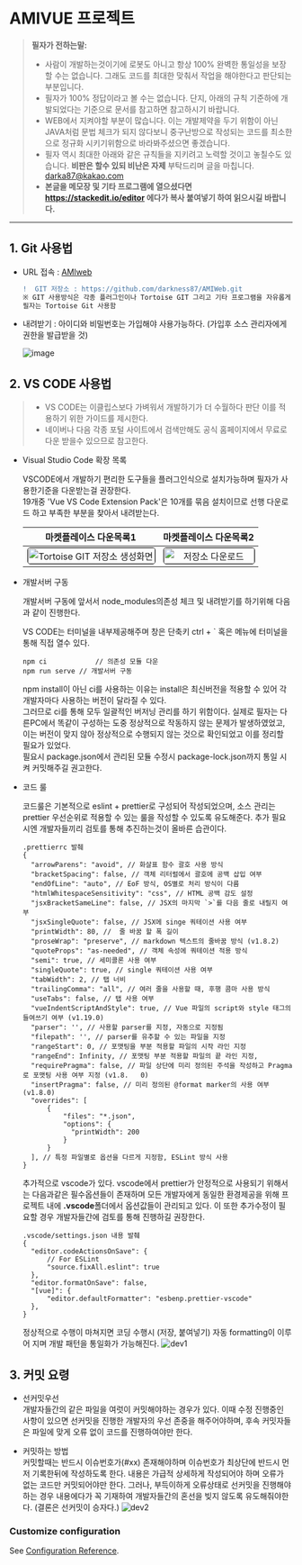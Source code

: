 # AMIVUE 프로젝트

> **필자가 전하는말:**
> - 사람이 개발하는것이기에 로봇도 아니고 항상 100% 완벽한 통일성을 보장할 수는 없습니다. 그래도 코드를 최대한 맞춰서 작업을 해야한다고 판단되는 부분입니다.
> - 필자가 100% 정답이라고 볼 수는 없습니다. 단지, 아래의 규칙 기준하에 개발되었다는 기준으로 문서를 참고하면 참고하시기 바랍니다.
> - WEB에서 지켜야할 부분이 많습니다. 이는 개발제약을 두기 위함이 아닌 JAVA처럼 문법 체크가 되지 않다보니 중구난방으로 작성되는 코드를 최소한으로 정규화 시키기위함으로 바라봐주셨으면 좋겠습니다.
> - 필자 역시 최대한 아래와 같은 규칙들을 지키려고 노력할 것이고 놓칠수도 있습니다. **비판은 할수 있되 비난은 자제** 부탁드리며 글을 마칩니다.   darka87@kakao.com
> - **본글을 메모장 및 기타 프로그램에 열으셨다면 https://stackedit.io/editor 에다가 복사 붙여넣기 하여 읽으시길 바랍니다.**
---

## 1. Git 사용법
- URL 접속 : [AMIweb](https://github.com/darkness87/AMIWeb)
  ```diff
  !  GIT 저장소 : https://github.com/darkness87/AMIWeb.git
  ※ GIT 사용방식은 각종 플러그인이나 Tortoise GIT 그리고 기타 프로그램을 자유롭게 사용한다.
  필자는 Tortoise Git 사용함
  ```

- 내려받기 : 아이디와 비밀번호는 가입해야 사용가능하다. (가입후 소스 관리자에게 권한을 발급받을 것)

  ![image](https://user-images.githubusercontent.com/20449373/108337118-1f02f080-7218-11eb-9091-2f5e6042c026.png)

## 2. VS CODE 사용법
  > - VS CODE는 이클립스보다 가벼워서 개발하기가 더 수월하다 판단 이를 적용하기 위한 가이드를 제시한다.
  > - 네이버나 다음 각종 포털 사이트에서 검색만해도 공식 홈페이지에서 무료로 다운 받을수 있으므로 참고한다.
- Visual Studio Code 확장 목록

  VSCODE에서 개발하기 편리한 도구들을 플러그인식으로 설치가능하며 필자가 사용한기준을 다운받는걸 권장한다.   
  19개중 'Vue VS Code Extension Pack'은 10개를 묶음 설치이므로 선행 다운로드 하고 부족한 부분을 찾아서 내려받는다.

  |마켓플레이스 다운목록1|마켓플레이스 다운목록2|
  |:----------------:|:----------------:|
  |<img src="https://user-images.githubusercontent.com/20449373/108445729-3ab1d980-72a0-11eb-8706-d83fc1c2dcec.png" width="100%" style="border: 1px solid black; border-radius: 5px;" title="Tortoise GIT 저장소 생성화면"></img> | <img src="https://user-images.githubusercontent.com/20449373/108445803-60d77980-72a0-11eb-9e2f-9b086c515716.png" width="100%" style="border: 1px solid black; border-radius: 5px;" title="저장소 다운로드"></img>|

- 개발서버 구동

  개발서버 구동에 앞서서 node_modules의존성 체크 및 내려받기를 하기위해 다음과 같이 진행한다.
  
  VS CODE는 터미널을 내부제공해주며 창은 단축키 ctrl + ` 혹은 메뉴에 터미널을 통해 직접 열수 있다.
  ```
  npm ci			// 의존성 모듈 다운
  npm run serve	// 개발서버 구동
  ```
  npm install이 아닌 ci를 사용하는 이유는 install은 최신버전을 적용할 수 있어 각 개발자마다 사용하는 버전이 달라질 수 있다.   
  그러므로 ci를 통해 모두 일괄적인 버저닝 관리를 하기 위함이다. 실제로 필자는 다른PC에서 똑같이 구성하는 도중 정상적으로 작동하지 않는 문제가 발생하였었고, 이는 버전이 맞지 않아 정상적으로 수행되지 않는 것으로 확인되었고 이를 정리할 필요가 있었다.   
  필요시 package.json에서 관리된 모듈 수정시 package-lock.json까지 통일 시켜 커밋해주길 권고한다.

- 코드 룰

  코드룰은 기본적으로 eslint + prettier로 구성되어 작성되었으며, 소스 관리는 prettier 우선순위로 적용할 수 있는 룰을 작성할 수 있도록 유도해준다. 추가 필요시엔 개발자들끼리 검토를 통해 추진하는것이 올바른 습관이다.

  ```jsonc
  .prettierrc 발췌
  {
	"arrowParens": "avoid", // 화살표 함수 괄호 사용 방식
	"bracketSpacing": false, // 객체 리터럴에서 괄호에 공백 삽입 여부 
	"endOfLine": "auto", // EoF 방식, OS별로 처리 방식이 다름 
	"htmlWhitespaceSensitivity": "css", // HTML 공백 감도 설정
	"jsxBracketSameLine": false, // JSX의 마지막 `>`를 다음 줄로 내릴지 여부 
	"jsxSingleQuote": false, // JSX에 singe 쿼테이션 사용 여부
	"printWidth": 80, //  줄 바꿈 할 폭 길이
	"proseWrap": "preserve", // markdown 텍스트의 줄바꿈 방식 (v1.8.2)
	"quoteProps": "as-needed", // 객체 속성에 쿼테이션 적용 방식
	"semi": true, // 세미콜론 사용 여부
	"singleQuote": true, // single 쿼테이션 사용 여부
	"tabWidth": 2, // 탭 너비 
	"trailingComma": "all", // 여러 줄을 사용할 때, 후행 콤마 사용 방식
	"useTabs": false, // 탭 사용 여부
	"vueIndentScriptAndStyle": true, // Vue 파일의 script와 style 태그의 들여쓰기 여부 (v1.19.0)
	"parser": '', // 사용할 parser를 지정, 자동으로 지정됨
	"filepath": '', // parser를 유추할 수 있는 파일을 지정
	"rangeStart": 0, // 포맷팅을 부분 적용할 파일의 시작 라인 지정
	"rangeEnd": Infinity, // 포맷팅 부분 적용할 파일의 끝 라인 지정,
	"requirePragma": false, // 파일 상단에 미리 정의된 주석을 작성하고 Pragma로 포맷팅 사용 여부 지정 (v1.8.	0)
	"insertPragma": false, // 미리 정의된 @format marker의 사용 여부 (v1.8.0)
	"overrides": [ 
		{
			"files": "*.json",
			"options": {
			  "printWidth": 200
			}
		}
	], // 특정 파일별로 옵션을 다르게 지정함, ESLint 방식 사용
  }
  ```
  추가적으로 vscode가 있다. vscode에서 prettier가 안정적으로 사용되기 위해서는 다음과같은 필수옵션들이 존재하며 모든 개발자에게 동일한 환경제공을 위해 프로젝트 내에 **.vscode**폴더에서 옵션값들이 관리되고 있다. 이 또한 추가수정이 필요할 경우 개발자들간에 검토를 통해 진행하길 권장한다.
  ```jsonc
  .vscode/settings.json 내용 발췌
  {
	"editor.codeActionsOnSave": {
		// For ESLint
		"source.fixAll.eslint": true
	},
	"editor.formatOnSave": false,
	"[vue]": {
		"editor.defaultFormatter": "esbenp.prettier-vscode"
	},
  }
  ```
  정상적으로 수행이 마쳐지면 코딩 수행시 (저장, 붙여넣기) 자동 formatting이 이루어 지며 개발 패턴을 통일화가 가능해진다.
  ![dev1](https://user-images.githubusercontent.com/20449373/108466522-1d443600-72c7-11eb-9b4b-9ac93cf38bec.gif)

## 3. 커밋 요령

- 선커밋우선   
  개발자들간의 같은 파일을 여럿이 커밋해야하는 경우가 있다. 이때 수정 진행중인 사항이 있으면 선커밋을 진행한 개발자의 우선 존중을 해주어야하며, 후속 커밋자들은 파일에 맞게 오류 없이 코드를 진행하여야만 한다.

- 커밋하는 방법   
  커밋할때는 반드시 이슈번호가(#xx) 존재해야하며 이슈번호가 최상단에 반드시 먼저 기록한뒤에 작성하도록 한다. 내용은 가급적 상세하게 작성되어야 하며 오류가 없는 코드만 커밋되어야만 한다. 그러나, 부득이하게 오류상태로 선커밋을 진행해야하는 경우 내용에다가 꼭 기재하여 개발자들간의 혼선을 빚지 않도록 유도해줘야한다. (결론은 선커밋이 승자다.)
  ![dev2](https://user-images.githubusercontent.com/20449373/108690765-12470b00-753e-11eb-808b-9d251d7f014e.gif)

### Customize configuration
See [Configuration Reference](https://cli.vuejs.org/config/).
